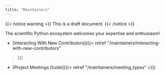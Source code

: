 ```yaml
---
title: "Maintainers"
---
```


{{< notice warning >}}
This is a draft document.
{{< /notice >}}

The scientific Python ecosystem welcomes your expertise and enthusiasm!

- [Interacting With New Contributors]({{< relref 
"/maintainers/interacting-with-new-contributors" 
>}})
- [Project Meetings Guide]({{< relref "/maintainers/meeting_types" >}})

